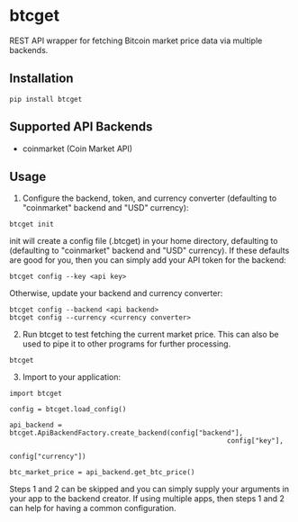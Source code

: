 # btcget

REST API wrapper for fetching Bitcoin market price data via multiple backends.

## Installation

```
pip install btcget
```

## Supported API Backends

* coinmarket (Coin Market API)

## Usage

1. Configure the backend, token, and currency converter (defaulting to "coinmarket" backend and "USD" currency):
```
btcget init
```

init will create a config file (.btcget) in your home directory, defaulting to (defaulting to "coinmarket" backend and "USD" currency). If these defaults are good for you, then you can simply add your API token for the backend:

```
btcget config --key <api key>
```

Otherwise, update your backend and currency converter:

```
btcget config --backend <api backend>
btcget config --currency <currency converter>
```
2. Run btcget to test fetching the current market price. This can also be used to pipe it to other programs for further processing.

```
btcget
```

3. Import to your application:

```
import btcget

config = btcget.load_config()

api_backend = btcget.ApiBackendFactory.create_backend(config["backend"],
                                                      config["key"],
                                                      config["currency"])

btc_market_price = api_backend.get_btc_price()
```

Steps 1 and 2 can be skipped and you can simply supply your arguments in your app to the backend creator. If using multiple apps, then steps 1 and 2 can help for having a common configuration.

